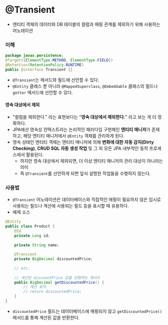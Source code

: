 # @Transient
* 엔티티 객체의 데이터와 DB 테이블의 컬럼과 매핑 관계를 제외하기 위해 사용하는 어노테이션
### 이해
```java
package javax.persistence;
@Target({ElementType.METHOD, ElementType.FIELD})
@Retention(RetentionPolicy.RUNTIME)
public @interface Transient {}
```
* `@Transient`는 메서드와 필드에 선언할 수 있다.
* `@Entity` 클래스 뿐 아니라 `@MappedSuperclass`, `@Embeddable` 클래스의 필드나 `getter` 메서드에 선언할 수 있다.
#### 영속 대상에서 제외
* "컬럼을 제외한다." 라는 표현보다는 "**영속 대상에서 제외한다.**" 라고 보는 게 더 정확하다.
* JPA에선 영속성 컨텍스트라는 논리적인 패러다임 구현체인 **엔티티 매니저**가 존재하고, 해당 엔티티 매니저에서 `@Entity` 객체를 관리하게 된다.
* 영속 상태인 엔티티 객체는 엔티티 매니저에 의해 **변화에 대한 자동 감지(Dirty Checking)**,  **CRUD SQL 자동 생성 작업** 및 그 외 모든 JPA 내부적인 동작 프로세스에서 활용된다.
  * 하지만 영속 대상에서 제외되면, 더 이상 엔티티 매니저의 관리 대상이 아니라는 의미
  * 즉 `@Transient`를 선언하게 되면 앞서 설명한 작업들을 수행하지 않는다.
### 사용법
* `@Transient` 어노테이션은 데이터베이스와 직접적인 매핑이 필요하지 않은 임시로 사용되는 필드나 계산에 사용되는 필드 등을 표시할 때 유용하다.
* 예제 소스
```java
@Entity
public class Product {
	@Id
    private Long id;
	
	private String name;
	
	@Transient
    private BigDecimal discountedPrice;
	
	// etc.
    
    // 계산된 discountPrice 값을 반환하는 메서드
    public BigDecimal getDiscountedPrice() {
        // 계산 로직
        // return discountedPrice;
    }
}
```
* `discountedPrice` 필드는 데이터베이스에 매핑되지 않고 `getDiscountedPrice()` 메서드를 통해 계산된 값을 반환한다.
